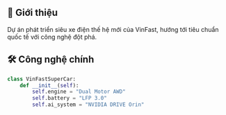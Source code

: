 ## 📌 Giới thiệu
Dự án phát triển siêu xe điện thế hệ mới của VinFast, hướng tới tiêu chuẩn quốc tế với công nghệ đột phá.
## 🛠 Công nghệ chính
```python
class VinFastSuperCar:
    def __init__(self):
        self.engine = "Dual Motor AWD"
        self.battery = "LFP 3.0"
        self.ai_system = "NVIDIA DRIVE Orin"
